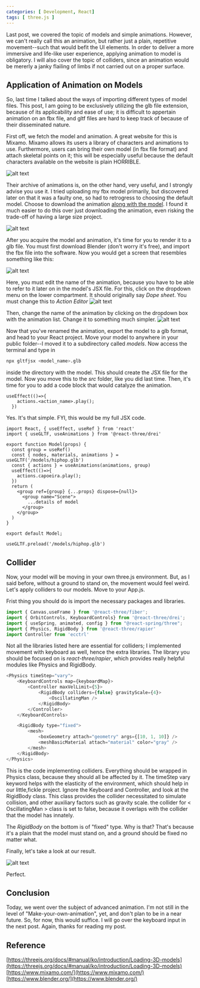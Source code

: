 ```yaml
---
categories: [ Development, React]
tags: [ three.js ] 
---
```


Last post, we covered the topic of models and simple animations. However, we can't really call this an animation, but rather just a plain, repetitive movement--such that would befit the UI elements. In order to deliver a more immersive and life-like user experience, applying animation to model is obligatory. I will also cover the topic of colliders, since an animation would be mererly a janky flailing of limbs if not carried out on a proper surface.

## Application of Animation on Models

So, last time I talked about the ways of importing different types of model files. This post, I am going to be exclusively utilizing the glb file extension, because of its applicability and ease of use; it is difficult to appertain animation on an fbx file, and gltf files are hard to keep track of because of their disseminated nature.

First off, we fetch the model and animation. A great website for this is Mixamo. Mixamo allows its users a library of characters and animations to use. Furthermore, users can bring their own model (in fbx file format) and attach skeletal points on it; this will be especially useful because the default characters available on the website is plain HORRIBLE. 

![alt text](image.png)

Their archive of animations is, on the other hand, very useful, and I strongly advise you use it. I tried uploading my fbx model primarily, but discovered later on that it was a faulty one, so had to retrogress to choosing the default model. Choose to download the animation <u>along with the model</u>. I found it much easier to do this over just downloading the animation, even risking the trade-off of having a large size project.

![alt text](image-1.png)

After you acquire the model and animation, it's time for you to render it to a glb file. You must first download Blender (don't worry it's free), and import the fbx file into the software. Now you would get a screen that resembles something like this:

![alt text](image-2.png)

Here, you must edit the name of the animation, because you have to be able to refer to it later on in the model's JSX file. For this, click on the dropdown menu on the lower compartment. It should originally say <i>Dope sheet</i>. You must change this to <i>Action Editor</i>
![alt text](image-3.png)

Then, change the name of the animation by clicking on the dropdown box with the animation list. Change it to something much simpler.
![alt text](image-4.png)

Now that you've renamed the animation, export the model to a glb format, and head to your React project. Move your model to anywhere in your public folder--I moved it to a subdirectory called <i>models</i>. Now access the terminal and type in
```bash
npx gltfjsx <model_name>.glb
```
inside the directory with the model. This should create the JSX file for the model. Now you move this to the <i>src</i> folder, like you did last time. Then, it's time for you to add a code block that would catalyze the animation.

```JSX
useEffect(()=>{
    actions.<action_name>.play();
  })
```
Yes. It's that simple. FYI, this would be my full JSX code.

```JSX
import React, { useEffect, useRef } from 'react'
import { useGLTF, useAnimations } from '@react-three/drei'

export function Model(props) {
  const group = useRef()
  const { nodes, materials, animations } = useGLTF('/models/hiphop.glb')
  const { actions } = useAnimations(animations, group)
  useEffect(()=>{
    actions.capoeira.play();
  })
  return (
    <group ref={group} {...props} dispose={null}>
      <group name="Scene">
        ...details of model
      </group>
    </group>
  )
}

export default Model;

useGLTF.preload('/models/hiphop.glb')
```

## Collider
Now, your model will be moving in your own three.js environment. But, as I said before, without a ground to stand on, the movement would feel weird. Let's apply colliders to our models. Move to your App.js.

Frist thing you should do is import the necessary packages and libraries.
```javascript
import { Canvas,useFrame } from '@react-three/fiber';
import { OrbitControls, KeyboardControls} from '@react-three/drei';
import { useSpring, animated, config } from "@react-spring/three";
import { Physics, RigidBody } from '@react-three/rapier'
import Controller from 'ecctrl'
```

Not all the libraries listed here are essential for colliders; I implemented movement with keyboard as well, hence the extra libraries. The library you should be focused on is <i>react-three/rapier</i>, which provides really helpful modules like Physics and RigidBody.

```javascript 
<Physics timeStep="vary">
    <KeyboardControls map={keyboardMap}>
        <Controller maxVelLimit={5}>
            <RigidBody colliders={false} gravityScale={4}>
                <OscillatingMan /> 
            </RigidBody>
        </Controller>
    </KeyboardControls>

    <RigidBody type="fixed">
        <mesh>
            <boxGeometry attach="geometry" args={[10, 1, 10]} />
            <meshBasicMaterial attach="material" color="gray" />
        </mesh>
    </RigidBody>
</Physics>
```
This is the code implementing colliders. Everything should be wrapped in Physics class, because they should all be affected by it. The timeStep vary keyword helps with the elasticity of the environment, which should help in our little,fickle project. Ignore the Keyboard and Controller, and look at the RigidBody class. This class provides the collider necessitated to simulate collision, and other auxiliary factors such as gravity scale. the collider for < OscillatingMan > class is set to false, because it overlaps with the collider that the model has innately.

The <i>RigidBody</i> on the bottom is of "fixed" type. Why is that? That's because it's a plain that the model must stand on, and a ground should be fixed no matter what.

Finally, let's take a look at our result.

![alt text](result.gif)

Perfect.

## Conclusion 
Today, we went over the subject of advanced animation. I'm not still in the level of "Make-your-own-animation", yet, and don't plan to be in a near future. So, for now, this would suffice. I will go over the keyboard input in the next post. Again, thanks for reading my post.

## Reference
[https://threejs.org/docs/#manual/ko/introduction/Loading-3D-models](https://threejs.org/docs/#manual/ko/introduction/Loading-3D-models)
[https://www.mixamo.com/](https://www.mixamo.com/)
[https://www.blender.org/](https://www.blender.org/)




